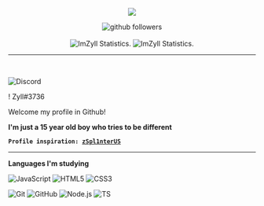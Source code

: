 <p align="center">
    <img src="https://discord.c99.nl/widget/theme-4/766382403639443476.png" />
</p>

<p align="center">
    <img src="https://img.shields.io/github/followers/ImZyll?label=Follow%20Me&style=social" alt="github followers" /><br>
    <br>
    <img src="https://github-readme-stats.vercel.app/api?username=ImZyll&show_icons=true&custom_title=ImZyll%20Statistics&theme=gotham" alt="ImZyll Statistics." />
    <img src="https://github-readme-stats.vercel.app/api/top-langs/?username=ImZyll&layout=compact&theme=gotham" alt="ImZyll Statistics." />

</p>

<hr>

<br>

![Discord](https://img.shields.io/badge/-Discord-000000?style=for-the-badge&logo=discord)
<p>
! Zyll#3736
</p>

<p>
Welcome my profile in Github!
    
<b>I'm just a 15 year old boy who tries to be different</b>
    
<code><b>Profile inspiration: [zSpl1nterUS](https://github.com/zSpl1nterUS)</b></code>
</p>

<hr>

<b>Languages I'm studying</b>

![JavaScript](https://img.shields.io/badge/-JavaScript-000000?style=for-the-badge&logo=javascript)
![HTML5](https://img.shields.io/badge/-HTML5-000000?style=for-the-badge&logo=HTML5)
![CSS3](https://img.shields.io/badge/-CSS3-000000?style=for-the-badge&logo=CSS3&logoColor=3799d6)

![Git](https://img.shields.io/badge/-Git-000000?style=for-the-badge&logo=git&logoColor=F05032)
![GitHub](https://img.shields.io/badge/-GitHub-000000?style=for-the-badge&logo=github&logoColor=fff)
![Node.js](https://img.shields.io/badge/-Node.js-000000?style=for-the-badge&logo=node.js&logoColor=339933)
![TS](https://img.shields.io/badge/-ts-000000?style=for-the-badge&logo=typescript&logoColor=00acd7)
